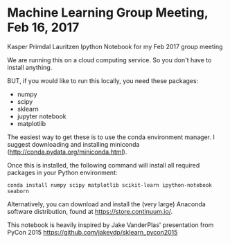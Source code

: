 # Machine Learning Group Meeting, Feb 16, 2017
Kasper Primdal Lauritzen
Ipython Notebook for my Feb 2017 group meeting

We are running this on a cloud computing service. So you don't have to install anything. 

BUT, if you would like to run this locally, you need these packages:

- numpy
- scipy
- sklearn
- jupyter notebook
- matplotlib

The easiest way to get these is to use the conda environment manager. 
I suggest downloading and installing miniconda (http://conda.pydata.org/miniconda.html).

Once this is installed, the following command will install all required packages in your Python environment:

`conda install numpy scipy matplotlib scikit-learn ipython-notebook seaborn`

Alternatively, you can download and install the (very large) Anaconda software distribution, found at https://store.continuum.io/.

This notebook is heavily inspired by Jake VanderPlas' presentation from PyCon 2015
https://github.com/jakevdp/sklearn_pycon2015
